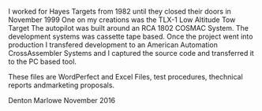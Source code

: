 I worked for Hayes Targets from 1982 until they closed their doors
in November 1999
One on my creations was the TLX-1 Low Altitude Tow Target
The autopilot was built around an RCA 1802 COSMAC System. The
development systems was cassette tape based.
Once the project went into production I transfered development
to an American Automation CrossAssembler Systems and I captured the
source code and transferred it to the PC based tool.

These files are WordPerfect and Excel Files, test procedures, thechnical
reports andmarketing proposals.


Denton Marlowe
November 2016